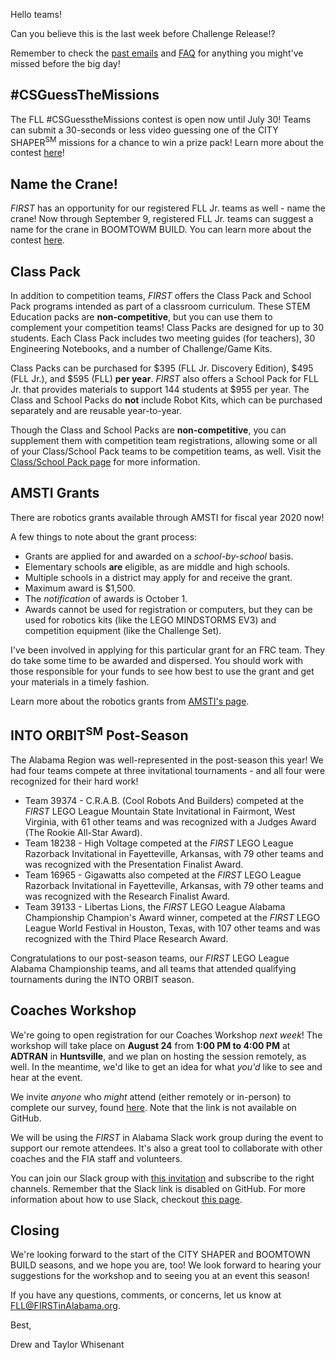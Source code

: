 Hello teams!

Can you believe this is the last week before Challenge Release!? 

Remember to check the [past emails](https://github.com/drewwhis/first-in-alabama/tree/main/first-lego-league/2019-2020/email-blasts) and [FAQ](https://github.com/drewwhis/first-in-alabama/wiki/Frequently-Asked-Questions) for anything you might've missed before the big day!

## \#CSGuessTheMissions

The FLL #CSGuesstheMissions contest is open now until July 30! Teams can submit a 30-seconds or less video guessing one of the CITY SHAPER<sup>SM</sup> missions for a chance to win a prize pack! Learn more about the contest [here](https://fllblog.wordpress.com/2019/07/12/get-building-with-csguessthemissions/)! 


## Name the Crane!

*FIRST* has an opportunity for our registered FLL Jr. teams as well - name the crane! Now through September 9, registered FLL Jr. teams can suggest a name for the crane in BOOMTOWM BUILD. You can learn more about the contest [here](https://fllblog.wordpress.com/2019/07/19/make-your-mark-on-boomtown-name-the-crane/).


## Class Pack

In addition to competition teams, *FIRST* offers the Class Pack and School Pack programs intended as part of a classroom curriculum. These STEM Education packs are **non-competitive**, but you can use them to complement your competition teams! Class Packs are designed for up to 30 students. Each Class Pack includes two meeting guides (for teachers), 30 Engineering Notebooks, and a number of Challenge/Game Kits. 

Class Packs can be purchased for \$395 (FLL Jr. Discovery Edition), \$495 (FLL Jr.), and \$595 (FLL) **per year**. *FIRST* also offers a School Pack for FLL Jr. that provides materials to support 144 students at \$955 per year. The Class and School Packs do **not** include Robot Kits, which can be purchased separately and are reusable year-to-year.

Though the Class and School Packs are **non-competitive**, you can supplement them with competition team registrations, allowing some or all of your Class/School Pack teams to be competition teams, as well. Visit the [Class/School Pack page](https://info.firstinspires.org/stem-education-class-packs) for more information.


## AMSTI Grants

There are robotics grants available through AMSTI for fiscal year 2020 now! 

A few things to note about the grant process:
- Grants are applied for and awarded on a *school-by-school* basis.
- Elementary schools **are** eligible, as are middle and high schools. 
- Multiple schools in a district may apply for and receive the grant.
- Maximum award is $1,500.
- The *notification* of awards is October 1.
- Awards cannot be used for registration or computers, but they can be used for robotics kits (like the LEGO MINDSTORMS EV3) and competition equipment (like the Challenge Set).

I've been involved in applying for this particular grant for an FRC team. They do take some time to be awarded and dispersed. You should work with those responsible for your funds to see how best to use the grant and get your materials in a timely fashion.

Learn more about the robotics grants from [AMSTI's page](http://www.amsti.org/robotics?fbclid=IwAR3qS-KnuojE4-dM2vY4vrjGebhjqgRmdDMouNMj5yEdMqWiLyMmwnQtMMg).


## INTO ORBIT<sup>SM</sup> Post-Season

The Alabama Region was well-represented in the post-season this year! We had four teams compete at three invitational tournaments - and all four were recognized for their hard work!
- Team 39374 - C.R.A.B. (Cool Robots And Builders) competed at the *FIRST* LEGO League Mountain State Invitational in Fairmont, West Virginia, with 61 other teams and was recognized with a Judges Award (The Rookie All-Star Award).
- Team 18238 - High Voltage competed at the *FIRST* LEGO League Razorback Invitational in Fayetteville, Arkansas, with 79 other teams and was recognized with the Presentation Finalist Award.
- Team 16965 - Gigawatts also competed at the *FIRST* LEGO League Razorback Invitational in Fayetteville, Arkansas, with 79 other teams and was recognized with the Research Finalist Award.
- Team 39133 - Libertas Lions, the *FIRST* LEGO League Alabama Championship Champion's Award winner, competed at the *FIRST* LEGO League World Festival in Houston, Texas, with 107 other teams and was recognized with the Third Place Research Award.

Congratulations to our post-season teams, our *FIRST* LEGO League Alabama Championship teams, and all teams that attended qualifying tournaments during the INTO ORBIT season.


## Coaches Workshop

We're going to open registration for our Coaches Workshop *next week*! The workshop will take place on **August 24** from **1:00 PM to 4:00 PM** at **ADTRAN** in **Huntsville**, and we plan on hosting the session remotely, as well. In the meantime, we'd like to get an idea for what *you'd* like to see and hear at the event.

We invite *anyone* who *might* attend (either remotely or in-person) to complete our survey, found [here](). Note that the link is not available on GitHub.

We will be using the *FIRST* in Alabama Slack work group during the event to support our remote attendees. It's also a great tool to collaborate with other coaches and the FIA staff and volunteers.

You can join our Slack group with [this invitation]() and subscribe to the right channels. Remember that the Slack link is disabled on GitHub. For more information about how to use Slack, checkout [this page](https://get.slack.help/hc/en-us/categories/360000049043).

## Closing

We're looking forward to the start of the CITY SHAPER and BOOMTOWN BUILD seasons, and we hope you are, too! We look forward to hearing your suggestions for the workshop and to seeing you at an event this season!

If you have any questions, comments, or concerns, let us know at FLL@FIRSTinAlabama.org.

Best,

Drew and Taylor Whisenant